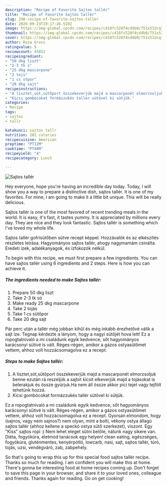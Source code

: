 ```yaml
---
description: "Recipe of Favorite Sajtos tallér"
title: "Recipe of Favorite Sajtos tallér"
slug: 298-recipe-of-favorite-sajtos-taller
date: 2020-09-23T19:17:26.510Z
image: https://img-global.cpcdn.com/recipes/c418fc528f4cd4b0/751x532cq70/sajtos-taller-recipe-main-photo.jpg
thumbnail: https://img-global.cpcdn.com/recipes/c418fc528f4cd4b0/751x532cq70/sajtos-taller-recipe-main-photo.jpg
cover: https://img-global.cpcdn.com/recipes/c418fc528f4cd4b0/751x532cq70/sajtos-taller-recipe-main-photo.jpg
author: Rosa Gross
ratingvalue: 5
reviewcount: 45852
recipeingredient:
- "50 dkg liszt"
- "2-3 tk s"
- "25 dkg mascarpone"
- "2 tojs"
- "1 cs stpor"
- "20 dkg sajt"
recipeinstructions:
- "A lisztet,sót,sütőport összekeverjük majd a mascarponét elmorzsoljuk benne ezután rá reszeljük a sajtot kicsit elkeverjük majd a tojásokat is belerakjuk és össze gyúrjuk.Ha nem áll össze akkor pici tejet vagy tejfölt tehetünk hozzá."
- "Kicsi gombócokat formázzukés tallér sütövel ki sütjük."
categories:
- Recipe
tags:
- sajtos
- tallr

katakunci: sajtos tallr 
nutrition: 202 calories
recipecuisine: American
preptime: "PT12M"
cooktime: "PT40M"
recipeyield: "4"
recipecategory: Lunch

---
```



![Sajtos tallér](https://img-global.cpcdn.com/recipes/c418fc528f4cd4b0/751x532cq70/sajtos-taller-recipe-main-photo.jpg)

Hey everyone, hope you're having an incredible day today. Today, I will show you a way to prepare a distinctive dish, sajtos tallér. It is one of my favorites. For mine, I am going to make it a little bit unique. This will be really delicious.

Sajtos tallér is one of the most favored of recent trending meals in the world. It is easy, it's fast, it tastes yummy. It is appreciated by millions every day. They are nice and they look fantastic. Sajtos tallér is something which I've loved my whole life.

Sajtos tallér gofrisütőben sütve recept képpel. Hozzávalók és az elkészítés részletes leírása. Hagyományos sajtos tallér, ahogy nagymamám csinálta. Eredeti ízek, adalékanyagok, és ízfokozók nélkül.


To begin with this recipe, we must first prepare a few ingredients. You can have sajtos tallér using 6 ingredients and 2 steps. Here is how you can achieve it.

<!--inarticleads1-->

##### The ingredients needed to make Sajtos tallér:

1. Prepare 50 dkg liszt
1. Take 2-3 tk só
1. Make ready 25 dkg mascarpone
1. Take 2 tojás
1. Take 1 cs sütőpor
1. Take 20 dkg sajt


Pár perc után a tallér még jobban kihűl és még inkább érezhetővé válik a sajt íze. Tegnap kérdezte a lányom, hogy a nagyi sütőjét hova lett! Ez a ropogtatnivaló a mi családunk egyik kedvence, sőt hagyományos karácsonyi sütivé is vált. Réges-régen, amikor a gázos ostyasütőmet vettem, ahhoz volt hozzácsomagolva ez a recept. 

<!--inarticleads2-->

##### Steps to make Sajtos tallér:

1. A lisztet,sót,sütőport összekeverjük majd a mascarponét elmorzsoljuk benne ezután rá reszeljük a sajtot kicsit elkeverjük majd a tojásokat is belerakjuk és össze gyúrjuk.Ha nem áll össze akkor pici tejet vagy tejfölt tehetünk hozzá.
1. Kicsi gombócokat formázzukés tallér sütövel ki sütjük.


Ez a ropogtatnivaló a mi családunk egyik kedvence, sőt hagyományos karácsonyi sütivé is vált. Réges-régen, amikor a gázos ostyasütőmet vettem, ahhoz volt hozzácsomagolva ez a recept. Gyorsan elmondom, hogy (sajnos, vagy nem sajnos?) nem olyan, mint a bolti, vékony ostya állagú sajtos tallér (ahhoz kellene a speckó ostya sütő szerkezet), viszont. Egy &#34;Kiss&#34; sajtos ropi :) Nem lehet eleget sütni belőle, nálunk nagy sikere van. Diéta, fogyókúra, életmód tanácsok egy helyen! clean eating, egészséges, fogyókúra, gluténmentes, kenyérpótló, lowcarb, nasi, sajt, sajtos tallér, túró, tojás, uzsi, vendégváró, zab, zabpehely. 

So that's going to wrap this up for this special food sajtos tallér recipe. Thanks so much for reading. I am confident you will make this at home. There's gonna be interesting food at home recipes coming up. Don't forget to save this page in your browser, and share it to your loved ones, colleague and friends. Thanks again for reading. Go on get cooking!
